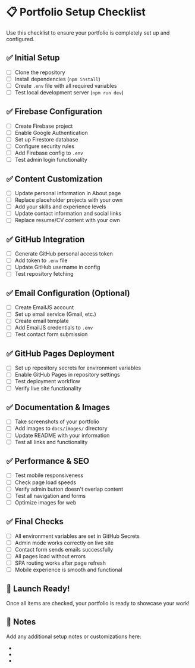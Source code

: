 # 📋 Portfolio Setup Checklist

Use this checklist to ensure your portfolio is completely set up and configured.

## ✅ Initial Setup

- [ ] Clone the repository
- [ ] Install dependencies (`npm install`)
- [ ] Create `.env` file with all required variables
- [ ] Test local development server (`npm run dev`)

## ✅ Firebase Configuration

- [ ] Create Firebase project
- [ ] Enable Google Authentication
- [ ] Set up Firestore database
- [ ] Configure security rules
- [ ] Add Firebase config to `.env`
- [ ] Test admin login functionality

## ✅ Content Customization

- [ ] Update personal information in About page
- [ ] Replace placeholder projects with your own
- [ ] Add your skills and experience levels
- [ ] Update contact information and social links
- [ ] Replace resume/CV content with your own

## ✅ GitHub Integration

- [ ] Generate GitHub personal access token
- [ ] Add token to `.env` file
- [ ] Update GitHub username in config
- [ ] Test repository fetching

## ✅ Email Configuration (Optional)

- [ ] Create EmailJS account
- [ ] Set up email service (Gmail, etc.)
- [ ] Create email template
- [ ] Add EmailJS credentials to `.env`
- [ ] Test contact form submission

## ✅ GitHub Pages Deployment

- [ ] Set up repository secrets for environment variables
- [ ] Enable GitHub Pages in repository settings
- [ ] Test deployment workflow
- [ ] Verify live site functionality

## ✅ Documentation & Images

- [ ] Take screenshots of your portfolio
- [ ] Add images to `docs/images/` directory
- [ ] Update README with your information
- [ ] Test all links and functionality

## ✅ Performance & SEO

- [ ] Test mobile responsiveness
- [ ] Check page load speeds
- [ ] Verify admin button doesn't overlap content
- [ ] Test all navigation and forms
- [ ] Optimize images for web

## ✅ Final Checks

- [ ] All environment variables are set in GitHub Secrets
- [ ] Admin mode works correctly on live site
- [ ] Contact form sends emails successfully
- [ ] All pages load without errors
- [ ] SPA routing works after page refresh
- [ ] Mobile experience is smooth and functional

## 🎉 Launch Ready!

Once all items are checked, your portfolio is ready to showcase your work!

## 📝 Notes

Add any additional setup notes or customizations here:

-
-
-
